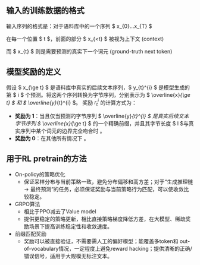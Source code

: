 ## 输入的训练数据的格式
输入序列的格式是：对于语料库中的一个序列 $ x_{0}...x_{T} $

在每一个位置 $ t $，前面的部分 $ x_{<t} $ 被视为上下文 (context)

而 $ x_{t} $ 则是需要预测的真实下一个词元 (ground-truth next token)

## 模型奖励的定义
假设 $ x_{\ge t} $ 是语料库中真实的后续文本序列，$ y_{t}^{i} $ 是模型生成的第 $ i $ 个预测。将这两个序列转换为字节序列，分别表示为 $ \overline{x}_{\ge t} $ 和 $ \overline{y}_{t}^{i} $。
奖励 $r_{t}^{i}$ 的计算方式为：
- **奖励为 1**：当且仅当预测的字节序列 $ \overline{y}_{t}^{i} $ 是真实后续文本字节序列 $ \overline{x}_{\ge t} $ 的一个精确前缀，并且其字节长度 $ l $与真实序列中某个词元的边界完全吻合时 。
- **奖励为 0**：在其他所有情况下 。

## 用于RL pretrain的方法
- On-policy的策略优化
    - 保证采样分布与当前策略一致，避免分布偏移和高方差；对于“生成推理链 → 最终预测”的任务，必须保证奖励与当前策略行为匹配，可以使收敛比较稳定。
- GRPO算法
    - 相比于PPO减去了Value model
    - 提供更稳定的策略更新，相比直接策略梯度降低方差，在大模型、稀疏奖励场景下提高训练稳定性和收敛速度。
- 前缀匹配奖励
    - 奖励可以被直接验证，不需要需人工的偏好模型；能覆盖多token和 out-of-vocabulary情况，一定程度上避免reward hacking；提供清晰的正确/错误信号，适用于大规模无标注文本。
